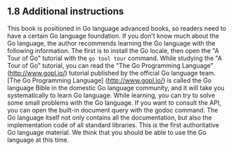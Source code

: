 ## 1.8 Additional instructions

This book is positioned in Go language advanced books, so readers need to have a certain Go language foundation. If you don't know much about the Go language, the author recommends learning the Go language with the following information. The first is to install the Go locale, then open the "A Tour of Go" tutorial with the `go tool tour` command. While studying the "A Tour of Go" tutorial, you can read the "The Go Programming Language" (http://www.gopl.io/) tutorial published by the official Go language team. [The Go Programming Language] (http://www.gopl.io/) is called the Go language Bible in the domestic Go language community, and it will take you systematically to learn Go language. While learning, you can try to solve some small problems with the Go language. If you want to consult the API, you can open the built-in document query with the godoc command. The Go language itself not only contains all the documentation, but also the implementation code of all standard libraries. This is the first authoritative Go language material. We think that you should be able to use the Go language at this time.